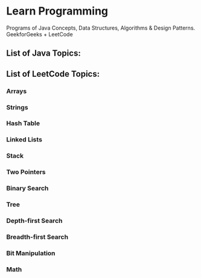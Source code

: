 # Learn Programming

Programs of Java Concepts, Data Structures, Algorithms & Design Patterns. GeekforGeeks + LeetCode

## List of Java Topics:

## List of LeetCode Topics:

### Arrays

### Strings

### Hash Table

### Linked Lists

### Stack

### Two Pointers

### Binary Search

### Tree

### Depth-first Search

### Breadth-first Search

### Bit Manipulation

### Math

